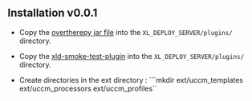 ## Installation v0.0.1

* Copy the [overtherepy jar file](https://github.com/xebialabs-community/overthere-pylib/releases/download/v0.0.4/overtherepy-0.0.4.jar) into the `XL_DEPLOY_SERVER/plugins/` directory.

* Copy the [xld-smoke-test-plugin](https://github.com/xebialabs-community/xld-smoke-test-plugin/releases/download/v1.0.6/xld-smoke-test-plugin-1.0.6.xldp) into the `XL_DEPLOY_SERVER/plugins/` directory.


* Create directories in the ext directory  :  ```mkdir ext/uccm_templates ext/uccm_processors  ext/uccm_profiles``




